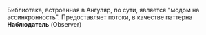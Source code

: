 Библиотека, встроенная в Ангуляр, по сути, является "модом на ассинхронность". Предоставляет потоки, в качестве паттерна **Наблюдатель** (Observer)